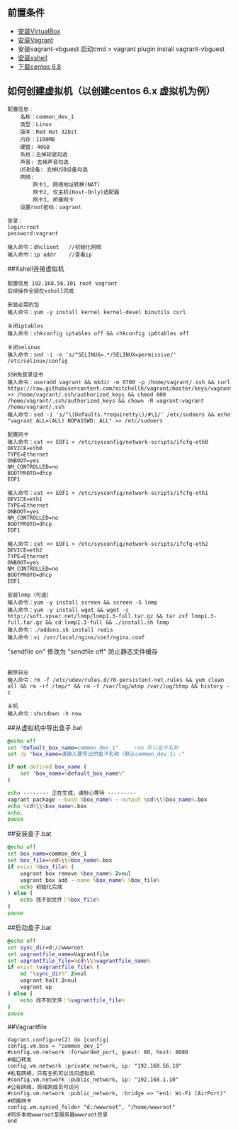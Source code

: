 ## 前置条件
- [安装VirtualBox](https://www.virtualbox.org/wiki/Downloads)
- [安装Vagrant](https://www.vagrantup.com/downloads.html)
- 安装vagrant-vbguest 启动cmd > vagrant plugin install vagrant-vbguest
- [安装xshell](http://www.netsarang.com/download/down_xsh.html)
- [下载centos 6.8](http://mirrors.163.com/centos/6.8/isos/i386/CentOS-6.8-i386-minimal.iso)    
    

    
    
## 如何创建虚拟机（以创建centos 6.x 虚拟机为例）
```
配置信息：
    名称：common_dev_1
    类型：Linux
    版本：Red Hat 32bit
    内存：1100MB
    硬盘: 40GB
    系统：去掉软驱勾选
    声音: 去掉声音勾选
    USB设备: 去掉USB设备勾选
    网络:
        网卡1, 网络地址转换(NAT)
        网卡2, 仅主机(Host-Only)适配器
        网卡3, 桥接网卡
    设置root密码：vagrant

登录：
login:root
password:vagrant

输入命令：dhclient   //初始化网络
输入命令：ip addr    //查看ip
```




##Xshell连接虚拟机
```
配置信息 192.168.56.101 root vagrant
后续操作全部在xshell完成

安装必需的包
输入命令：yum -y install kernel kernel-devel binutils curl

关闭iptables
输入命令：chkconfig iptables off && chkconfig ip6tables off

关闭selinux
输入命令：sed -i -e 's/^SELINUX=.*/SELINUX=permissive/' /etc/selinux/config

SSH免登录证书
输入命令：useradd vagrant && mkdir -m 0700 -p /home/vagrant/.ssh && curl https://raw.githubusercontent.com/mitchellh/vagrant/master/keys/vagrant.pub >> /home/vagrant/.ssh/authorized_keys && chmod 600 /home/vagrant/.ssh/authorized_keys && chown -R vagrant:vagrant /home/vagrant/.ssh
输入命令：sed -i 's/^\(Defaults.*requiretty\)/#\1/' /etc/sudoers && echo "vagrant ALL=(ALL) NOPASSWD: ALL" >> /etc/sudoers

配置网卡
输入命令：cat << EOF1 > /etc/sysconfig/network-scripts/ifcfg-eth0
DEVICE=eth0
TYPE=Ethernet
ONBOOT=yes
NM_CONTROLLED=no
BOOTPROTO=dhcp
EOF1

输入命令：cat << EOF1 > /etc/sysconfig/network-scripts/ifcfg-eth1
DEVICE=eth1
TYPE=Ethernet
ONBOOT=yes
NM_CONTROLLED=no
BOOTPROTO=dhcp
EOF1

输入命令：cat << EOF1 > /etc/sysconfig/network-scripts/ifcfg-eth2
DEVICE=eth2
TYPE=Ethernet
ONBOOT=yes
NM_CONTROLLED=no
BOOTPROTO=dhcp
EOF1

安装lnmp（可选）
输入命令：yum -y install screen && screen -S lnmp
输入命令：yum -y install wget && wget -c http://soft.vpser.net/lnmp/lnmp1.3-full.tar.gz && tar zxf lnmp1.3-full.tar.gz && cd lnmp1.3-full && ./install.sh lnmp
输入命令：./addons.sh install redis 
输入命令：vi /usr/local/nginx/conf/nginx.conf
```
"sendfile on" 修改为 "sendfile off"
防止静态文件缓存
``` 

删除日志
输入命令：rm -f /etc/udev/rules.d/70-persistent-net.rules && yum clean all && rm -rf /tmp/* && rm -f /var/log/wtmp /var/log/btmp && history -c

关机
输入命令：shutdown -h now
```



##从虚拟机中导出盒子.bat
```bat
@echo off
set "default_box_name=common_dev_1"     rem 默认盒子名称
set /p "box_name=请输入要导出的盒子名称（默认common_dev_1）:"

if not defined box_name (
    set "box_name=%default_box_name%"
)

echo -------- 正在生成，请耐心等待 ---------
vagrant package --base %box_name% --output %cd%\\%box_name%.box
echo %cd%\\%box_name%.box
echo.
pause
```




##安装盒子.bat
```bat
@echo off
set box_name=common_dev_1
set box_file=%cd%\\%box_name%.box
if exist %box_file% (
    vagrant box remove %box_name% 2>nul
    vagrant box add --name %box_name% %box_file%
    echo 初始化完成
) else (
    echo 找不到文件：%box_file%
)
pause
```



##启动盒子.bat
```bat
@echo off
set sync_dir=d://wwwroot
set vagrantfile_name=Vagrantfile
set vagrantfile_file=%cd%\\%vagrantfile_name%
if exist %vagrantfile_file% (
    md "%sync_dir%" 2>nul
    vagrant halt 2>nul
    vagrant up
) else (
    echo 找不到文件：%vagrantfile_file%
)
pause
```



##Vagrantfile
```
Vagrant.configure(2) do |config| 
config.vm.box = "common_dev_1"
#config.vm.network :forwarded_port, guest: 80, host: 8080               #端口转发
config.vm.network :private_network, ip: "192.168.56.10"                 #私有网络，只有主机可以访问虚拟机
#config.vm.network :public_network, ip: "192.168.1.10"                  #公有网络，局域网成员可访问
#config.vm.network :public_network, :bridge => "en1: Wi-Fi (AirPort)"   #桥接网卡
config.vm.synced_folder "d:/wwwroot", "/home/wwwroot"                   #同步本地wwwroot至服务器wwwroot目录
end
```


